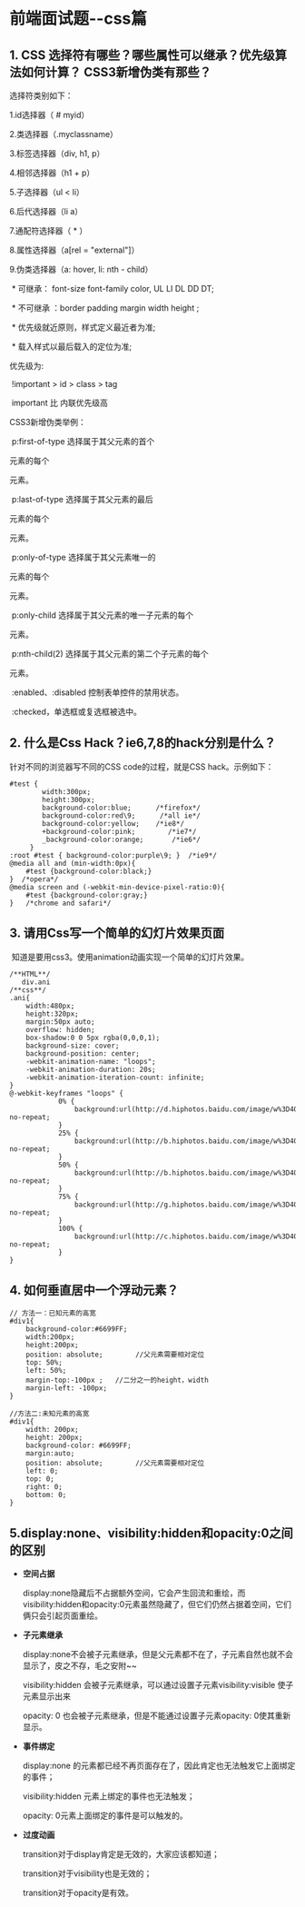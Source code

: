 # 前端面试题--css篇

## 1. CSS 选择符有哪些？哪些属性可以继承？优先级算法如何计算？ CSS3新增伪类有那些？

选择符类别如下：

   1.id选择器（ # myid）

   2.类选择器（.myclassname）

   3.标签选择器（div, h1, p）

   4.相邻选择器（h1 + p）

   5.子选择器（ul < li）

   6.后代选择器（li a）

   7.通配符选择器（ * ）

   8.属性选择器（a[rel = "external"]）

   9.伪类选择器（a: hover, li: nth - child）

​    *   可继承： font-size font-family color, UL LI DL DD DT;

​    *   不可继承 ：border padding margin width height ;

​    *   优先级就近原则，样式定义最近者为准;

​    *   载入样式以最后载入的定位为准;

优先级为:

​       !important >  id > class > tag  

​       important 比 内联优先级高

CSS3新增伪类举例：

​    p:first-of-type 选择属于其父元素的首个 <p> 元素的每个 <p> 元素。

​    p:last-of-type  选择属于其父元素的最后 <p> 元素的每个 <p> 元素。

​    p:only-of-type  选择属于其父元素唯一的 <p> 元素的每个 <p> 元素。

​    p:only-child    选择属于其父元素的唯一子元素的每个 <p> 元素。

​    p:nth-child(2)  选择属于其父元素的第二个子元素的每个 <p> 元素。

​    :enabled、:disabled 控制表单控件的禁用状态。

​    :checked，单选框或复选框被选中。

## 2. 什么是Css Hack？ie6,7,8的hack分别是什么？

针对不同的浏览器写不同的CSS code的过程，就是CSS hack。示例如下：

```
#test {   
        width:300px;   
        height:300px;   
        background-color:blue;      /*firefox*/
        background-color:red\9;      /*all ie*/
        background-color:yellow;    /*ie8*/
        +background-color:pink;        /*ie7*/
        _background-color:orange;       /*ie6*/   
     }  
:root #test { background-color:purple\9; }  /*ie9*/
@media all and (min-width:0px){ 
 	#test {background-color:black;} 
}  /*opera*/
@media screen and (-webkit-min-device-pixel-ratio:0){
	#test {background-color:gray;} 
}   /*chrome and safari*/

```

## 3. **请用Css写一个简单的幻灯片效果页面**

​	知道是要用css3。使用animation动画实现一个简单的幻灯片效果。

```
/**HTML**/
   div.ani
/**css**/
.ani{
	width:480px;
    height:320px;
    margin:50px auto;
    overflow: hidden;
    box-shadow:0 0 5px rgba(0,0,0,1);
    background-size: cover;
    background-position: center;
    -webkit-animation-name: "loops";
    -webkit-animation-duration: 20s;
    -webkit-animation-iteration-count: infinite;
}
@-webkit-keyframes "loops" {
            0% {
                background:url(http://d.hiphotos.baidu.com/image/w%3D400/sign=c01e6adca964034f0fcdc3069fc27980/e824b899a9014c08e5e38ca4087b02087af4f4d3.jpg) no-repeat;             
            }
            25% {
                background:url(http://b.hiphotos.baidu.com/image/w%3D400/sign=edee1572e9f81a4c2632edc9e72b6029/30adcbef76094b364d72bceba1cc7cd98c109dd0.jpg) no-repeat;
            }
            50% {
                background:url(http://b.hiphotos.baidu.com/image/w%3D400/sign=937dace2552c11dfded1be2353266255/d8f9d72a6059252d258e7605369b033b5bb5b912.jpg) no-repeat;
            }
            75% {
                background:url(http://g.hiphotos.baidu.com/image/w%3D400/sign=7d37500b8544ebf86d71653fe9f9d736/0df431adcbef76095d61f0972cdda3cc7cd99e4b.jpg) no-repeat;
            }
            100% {
                background:url(http://c.hiphotos.baidu.com/image/w%3D400/sign=cfb239ceb0fb43161a1f7b7a10a54642/3b87e950352ac65ce2e73f76f9f2b21192138ad1.jpg) no-repeat;
            }
}
```



## 4. 如何垂直居中一个浮动元素？

```
// 方法一：已知元素的高宽
#div1{
    background-color:#6699FF;
    width:200px;
    height:200px;
    position: absolute;        //父元素需要相对定位
    top: 50%;
    left: 50%;
    margin-top:-100px ;   //二分之一的height，width
    margin-left: -100px;
}
 
//方法二:未知元素的高宽
#div1{
    width: 200px;
    height: 200px;
    background-color: #6699FF;
    margin:auto;
    position: absolute;        //父元素需要相对定位
    left: 0;
    top: 0;
    right: 0;
    bottom: 0;
}
```



## 5.display:none、visibility:hidden和opacity:0之间的区别

- **空间占据** 

  display:none隐藏后不占据额外空间，它会产生回流和重绘，而visibility:hidden和opacity:0元素虽然隐藏了，但它们仍然占据着空间，它们俩只会引起页面重绘。  

- **子元素继承** 

  display:none不会被子元素继承，但是父元素都不在了，子元素自然也就不会显示了，皮之不存，毛之安附~~

  visibility:hidden 会被子元素继承，可以通过设置子元素visibility:visible 使子元素显示出来

  opacity: 0 也会被子元素继承，但是不能通过设置子元素opacity: 0使其重新显示。

- **事件绑定**

  display:none 的元素都已经不再页面存在了，因此肯定也无法触发它上面绑定的事件；

  visibility:hidden 元素上绑定的事件也无法触发；

  opacity: 0元素上面绑定的事件是可以触发的。

- **过度动画**

  transition对于display肯定是无效的，大家应该都知道；

  transition对于visibility也是无效的；

  transition对于opacity是有效。